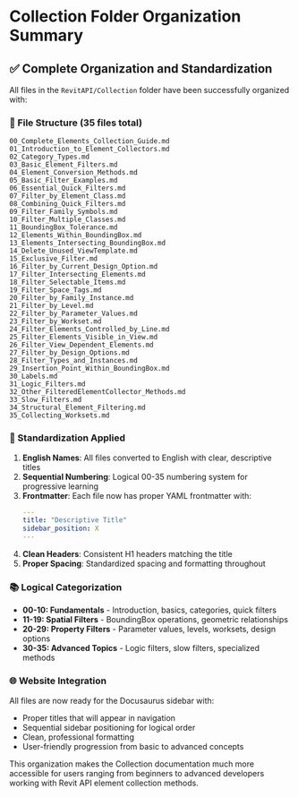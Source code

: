 # Collection Folder Organization Summary

## ✅ Complete Organization and Standardization

All files in the `RevitAPI/Collection` folder have been successfully organized with:

### 📁 File Structure (35 files total)
```
00_Complete_Elements_Collection_Guide.md
01_Introduction_to_Element_Collectors.md
02_Category_Types.md
03_Basic_Element_Filters.md
04_Element_Conversion_Methods.md
05_Basic_Filter_Examples.md
06_Essential_Quick_Filters.md
07_Filter_by_Element_Class.md
08_Combining_Quick_Filters.md
09_Filter_Family_Symbols.md
10_Filter_Multiple_Classes.md
11_BoundingBox_Tolerance.md
12_Elements_Within_BoundingBox.md
13_Elements_Intersecting_BoundingBox.md
14_Delete_Unused_ViewTemplate.md
15_Exclusive_Filter.md
16_Filter_by_Current_Design_Option.md
17_Filter_Intersecting_Elements.md
18_Filter_Selectable_Items.md
19_Filter_Space_Tags.md
20_Filter_by_Family_Instance.md
21_Filter_by_Level.md
22_Filter_by_Parameter_Values.md
23_Filter_by_Workset.md
24_Filter_Elements_Controlled_by_Line.md
25_Filter_Elements_Visible_in_View.md
26_Filter_View_Dependent_Elements.md
27_Filter_by_Design_Options.md
28_Filter_Types_and_Instances.md
29_Insertion_Point_Within_BoundingBox.md
30_Labels.md
31_Logic_Filters.md
32_Other_FilteredElementCollector_Methods.md
33_Slow_Filters.md
34_Structural_Element_Filtering.md
35_Collecting_Worksets.md
```

### 🎯 Standardization Applied

1. **English Names**: All files converted to English with clear, descriptive titles
2. **Sequential Numbering**: Logical 00-35 numbering system for progressive learning
3. **Frontmatter**: Each file now has proper YAML frontmatter with:
   ```yaml
   ---
   title: "Descriptive Title"
   sidebar_position: X
   ---
   ```
4. **Clean Headers**: Consistent H1 headers matching the title
5. **Proper Spacing**: Standardized spacing and formatting throughout

### 📚 Logical Categorization

- **00-10: Fundamentals** - Introduction, basics, categories, quick filters
- **11-19: Spatial Filters** - BoundingBox operations, geometric relationships  
- **20-29: Property Filters** - Parameter values, levels, worksets, design options
- **30-35: Advanced Topics** - Logic filters, slow filters, specialized methods

### 🌐 Website Integration

All files are now ready for the Docusaurus sidebar with:
- Proper titles that will appear in navigation
- Sequential sidebar positioning for logical order
- Clean, professional formatting
- User-friendly progression from basic to advanced concepts

This organization makes the Collection documentation much more accessible for users ranging from beginners to advanced developers working with Revit API element collection methods.
